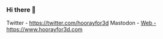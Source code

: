 ### Hi there 👋

Twitter - https://twitter.com/hoorayfor3d
Mastodon - <a rel="me" href="https://mastodon.gamedev.place/@hoorayfor3d">
Web - https://www.hoorayfor3d.com

<!--
**hoorayfor3d/hoorayfor3d** is a ✨ _special_ ✨ repository because its `README.md` (this file) appears on your GitHub profile.

Here are some ideas to get you started:

- 🔭 I’m currently working on ...
- 🌱 I’m currently learning ...
- 👯 I’m looking to collaborate on ...
- 🤔 I’m looking for help with ...
- 💬 Ask me about ...
- 📫 How to reach me: ...
- 😄 Pronouns: ...
- ⚡ Fun fact: ...
-->
